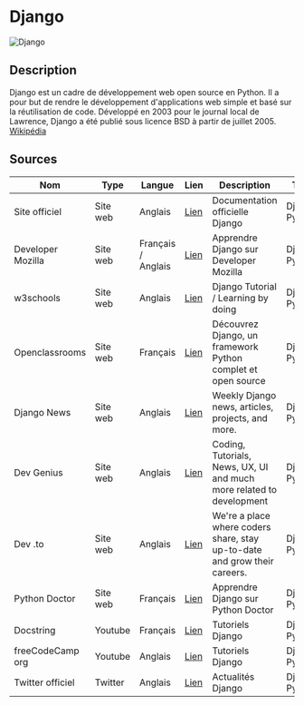 # Django

![Django](https://www.djangoproject.com/m/img/logos/django-logo-negative.png)


## Description

Django est un cadre de développement web open source en Python. Il a pour but de rendre le développement d'applications web simple et basé sur la réutilisation de code. Développé en 2003 pour le journal local de Lawrence, Django a été publié sous licence BSD à partir de juillet 2005. [Wikipédia](https://fr.wikipedia.org/wiki/Django_(framework))

## Sources
Nom | Type | Langue | Lien | Description | Tags | Note
 --- | --- | --- | --- | --- | --- | --- 
Site officiel|Site web|Anglais|[Lien](https://www.djangoproject.com/)|Documentation officielle Django|Django, Python|4/5|
Developer Mozilla|Site web|Français / Anglais|[Lien](https://developer.mozilla.org/fr/docs/Learn/Server-side/Django)|Apprendre Django sur Developer Mozilla|Django, Python|5/5|
w3schools|Site web|Anglais|[Lien](https://www.w3schools.com/django/index.php)|Django Tutorial / Learning by doing|Django, Python|5/5|
Openclassrooms|Site web|Français|[Lien](https://openclassrooms.com/fr/courses/7172076-debutez-avec-le-framework-django)|Découvrez Django, un framework Python complet et open source|Django, Python|3/5|
Django News|Site web|Anglais|[Lien](https://django-news.com/)|Weekly Django news, articles, projects, and more.|Django, Python|3/5|
Dev Genius|Site web|Anglais|[Lien](https://blog.devgenius.io/search?q=django)|Coding, Tutorials, News, UX, UI and much more related to development|Django, Python|3/5|
Dev .to|Site web|Anglais|[Lien](https://dev.to/search?q=django)|We're a place where coders share, stay up-to-date and grow their careers.|Django, Python|3/5|
Python Doctor|Site web|Français|[Lien](https://python.doctor/page-django-cours-tutoriels-documentation-francaise)|Apprendre Django sur Python Doctor|Django, Python|3/5|
Docstring|Youtube|Français|[Lien](https://www.youtube.com/c/Docstring/search?query=django)|Tutoriels Django |Django, Python|2/5|
freeCodeCamp org|Youtube|Anglais|[Lien](https://www.youtube.com/c/Freecodecamp/search?query=django)|Tutoriels Django|Django, Python|2/5|
Twitter officiel|Twitter|Anglais|[Lien](https://twitter.com/djangoproject)|Actualités Django|Django, Python|1/5|
